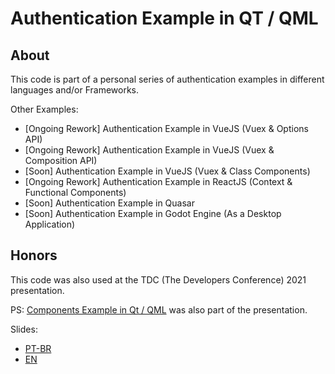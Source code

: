 # Authentication Example in QT / QML

## About

This code is part of a personal series of authentication examples in different languages and/or Frameworks.

Other Examples:
* [Ongoing Rework] Authentication Example in VueJS (Vuex & Options API)
* [Ongoing Rework] Authentication Example in VueJS (Vuex & Composition API)
* [Soon] Authentication Example in VueJS (Vuex & Class Components)
* [Ongoing Rework] Authentication Example in ReactJS (Context & Functional Components)
* [Soon] Authentication Example in Quasar
* [Soon] Authentication Example in Godot Engine (As a Desktop Application)


## Honors

This code was also used at the TDC (The Developers Conference) 2021 presentation.

PS: [Components Example in Qt / QML](https://github.com/LeonnardoVerol/example-components-qt-qml) was also part of the presentation.

Slides:
* [PT-BR](docs/2021_EN_TDC_Applying-Architecture-Patterns-in-Qt_QML.pdf)
* [EN](docs/2021_PT-BR_TDC_Aplicando-Padroes-de-Arquitetura-em-Qt_QML.pdf)

